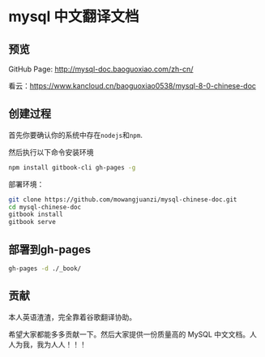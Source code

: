 # mysql 中文翻译文档

## 预览

GitHub Page: http://mysql-doc.baoguoxiao.com/zh-cn/

看云：https://www.kancloud.cn/baoguoxiao0538/mysql-8-0-chinese-doc

## 创建过程

首先你要确认你的系统中存在`nodejs`和`npm`.

然后执行以下命令安装环境

```bash
npm install gitbook-cli gh-pages -g
```

部署环境：

```bash
git clone https://github.com/mowangjuanzi/mysql-chinese-doc.git
cd mysql-chinese-doc
gitbook install
gitbook serve
```

## 部署到gh-pages

```bash
gh-pages -d ./_book/
```

## 贡献

本人英语渣渣，完全靠着谷歌翻译协助。

希望大家都能多多贡献一下。然后大家提供一份质量高的 MySQL 中文文档。人人为我，我为人人！！！